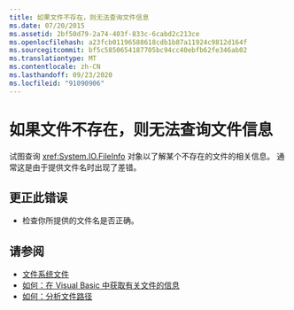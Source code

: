 ```yaml
---
title: 如果文件不存在，则无法查询文件信息
ms.date: 07/20/2015
ms.assetid: 2bf50d79-2a74-403f-833c-6cabd2c213ce
ms.openlocfilehash: a23fcb01196588618cdb1b87a11924c9812d164f
ms.sourcegitcommit: bf5c5850654187705bc94cc40ebfb62fe346ab02
ms.translationtype: MT
ms.contentlocale: zh-CN
ms.lasthandoff: 09/23/2020
ms.locfileid: "91090906"
---
```

# <a name="file-information-cannot-be-queried-if-the-file-does-not-exist"></a>如果文件不存在，则无法查询文件信息

试图查询 <xref:System.IO.FileInfo> 对象以了解某个不存在的文件的相关信息。 通常这是由于提供文件名时出现了差错。  
  
## <a name="to-correct-this-error"></a>更正此错误  
  
- 检查你所提供的文件名是否正确。  
  
## <a name="see-also"></a>请参阅

- [文件系统文件](xref:Microsoft.VisualBasic.FileIO.FileSystem)
- [如何：在 Visual Basic 中获取有关文件的信息](/previous-versions/visualstudio/visual-studio-2010/abtzf6f7(v=vs.100))
- [如何：分析文件路径](../developing-apps/programming/drives-directories-files/how-to-parse-file-paths.md)
